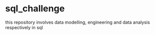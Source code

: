 # sql_challenge
this repository involves data modelling, engineering and data analysis respectively in sql
